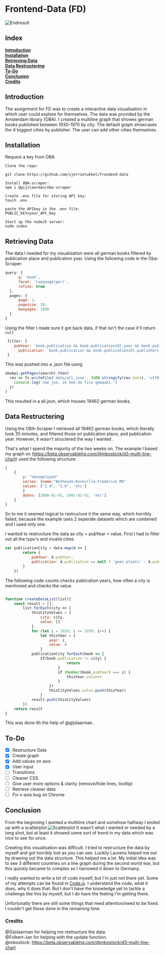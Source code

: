 # Frontend-Data (FD)
![Endresult](images/final_graph.png)

## Index
**[Introduction](#Introduction)**<br>
**[Installation](#installation)**<br>
**[Retrieving Data](#retrieving-data)**<br>
**[Data Restructering](#data-restructering)**<br>
**[To-Do](#to-do)**<br>
**[Conclusion](#conclusion)**<br>
**[Credits](#credits)**<br>


## Introduction
The assignment for FD was to create a interactive data visualisation in which user could explore for themselves. The data was provided by the Amsterdam library (OBA). I created a multiline graph that showes german books published between 1930-1970 by city. The default graph showcases the 4 biggest cities by publisher. The user can add other cities themselves. 

## Installation
Request a key from OBA
```
Clone the repo:

git clone https://github.com/sjerrietukkel/frondend-data

Install OBA-scraper:
npm i @gijslaarman/oba-scraper

Create .env file for storing API key:
touch .env

paste the APIkey in the .env file:
PUBLIC_KEY=your_API_key

Start up the nodeJS server:
node index
```

## Retrieving Data
The data I needed for my visualisation were all german books filtered by publication place and publication year. Using the following code in the Oba-Scraper:
```js
query: {
      q: 'book',
      facet: 'language(ger)',
      refine: true
  },
  pages: {
      page: 1,
      pagesize: 20,
      maxpages: 1000
  }
}  
```
Using the filter I made sure it got back data, if that isn't the case it'll return ```null```
```js
 filter: {
    pubYear: `book.publication && book.publication[0].year && book.publication[0].year[0]['_'] ? book.publication[0].year[0]['_'] : null`,
      publication: `book.publication && book.publication[0].publishers && book.publication[0].publishers[0].publisher && book.publication[0].publishers[0].publisher[0].$.place ? book.publication[0].publishers[0].publisher[0].$.place : null`
 }  
```
This was pushed into a .json file using 

```js
obaApi.getPages(search).then(
  res => fs.writeFile('data/all.json', JSON.stringify(res.data), 'utf8', () => {
    console.log('Joe joe, ik heb de file gemaakt.')
  })
)
```

This resulted in a all.json, which houses 19462 german books.

## Data Restructering
Using the OBA-Scraper I retrieved all 19462 german books, which literally took 35 minutes, and filtered those on publication place, and publication year. However, it wasn't structered the way I wanted .


That's what I spend the majority of the two weeks on. The example I based my graph on (https://beta.observablehq.com/@mbostock/d3-multi-line-chart) used the following structure: 
```js
[
    {
        y: "%Unemployed"
        series: {name:"Bethesda-Rockville-Frederick MD"
        values: ["2.4", "2.6", 'etc']
        }
        dates: [2000-01-01, 2001-02-02, 'etc']
    }
]
```
So to me it seemed logical to restructure it the same way, which horribly failed, because the example uses 2 seperate datasets which are combined and I used only one.

I wanted to restructure the data as city > pubYear > value. 
First I had to filter out all the typo's and invalid cities

```js
var publicationCity = data.map(d => {
        return {
            pubYear: d.pubYear,
            publication: d.publication == null ? 'geen plaats' : d.publication.replace(/[^a-zA-Z ]/g, "")
        }
    })
```
The following code counts checks publication years, how often a city is mentioned and checks the value.

```js

function createDataList(list){
    const result = [];
        list.forEach(city => {
            thisCityValues = {
                city: city,
                value: []
            }
            for (let i = 1920; i <= 1970; i++) {
                let thisYear = {
                    year: i,
                    value: 0
                }
            publicationCity.forEach(book => {
                if(book.publication != city) {
                            return
                        }
                        if (Number(book.pubYear) === i) {
                            thisYear.value++
                        }
                    })
                    thisCityValues.value.push(thisYear)
                }
            result.push(thisCityValues)
        })
    return result
}

```
This was done ith the help of @gijslaarman .




## To-Do

- [x] Restructure Data
- [x] Create graph
- [x] Add values on axis
- [x] User input
- [ ] Transitions
- [ ] Cleaner CSS 
- [ ] Give user more options & clarity (remove/hide lines, tooltip)
- [ ] Retrieve cleaner data
- [ ] Fix x-axis bug on Chrome

## Conclusion 

From the beginning I wanted a multiline chart and somehow halfway I ended up with a scatterplot 
![Scatterplot](images/screenshot_scatterplot.png)
It wasn't what I wanted or needed by a long shot, but at least it showed some sort of trend in my data which was nice to see for once. 

Creating this visualisation was difficult. I tried to restructure the data by myself and got horribly lost as you can see. Luckily Laurens helped me out by drawing out the data structure. This helped me a lot. My initial idea was to see 3 different countries on a line graph during the second world war, but this quickly became to complex so I narrowed it down to Germany.

I really wanted to write a lot of code myself, but I'm just not there yet. Some of my attempts can be found in [Code.js](code.js). I understand the code, what it does, why it does that. But I don't have the knowledge yet to tackle a challenge like this by myself, but I do have the feeling I'm getting there.

Unfortunatly there are still some things that need attention/need to be fixed. I couldn't get those done in the remaining time.

### Credits
@Gijslaarman for helping me restructure the data. <br>
@Folkert-Jan for helping with the update function.
<br>
@mbostock: https://beta.observablehq.com/@mbostock/d3-multi-line-chart

